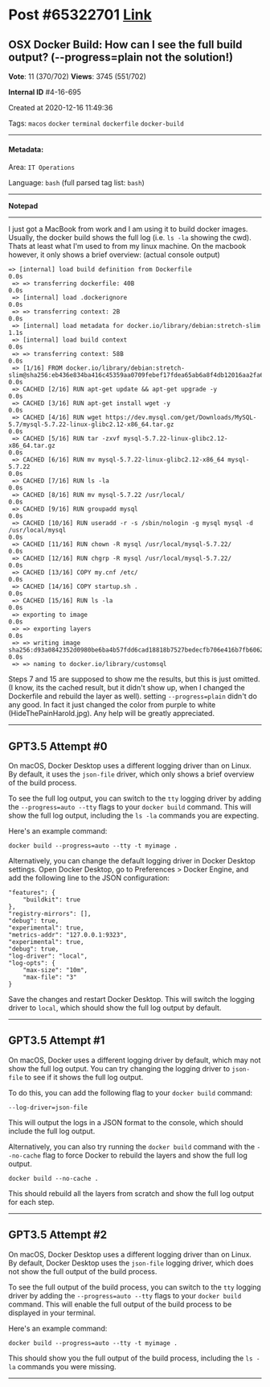 
# Post \#65322701 [Link](https://stackoverflow.com/questions/65322701/)

## OSX Docker Build: How can I see the full build output? (--progress=plain not the solution!)

**Vote**: 11 (370/702) **Views**: 3745 (551/702) 

**Internal ID** \#4-16-695

Created at 2020-12-16 11:49:36

Tags: `macos` `docker` `terminal` `dockerfile` `docker-build`

----------

#### Metadata:

Area: `IT Operations`

Language: `bash` (full parsed tag list: `bash`)

----------

**Notepad**


----------

I just got a MacBook from work and I am using it to build docker images. Usually, the docker build shows the full log (i.e. `ls -la` showing the cwd). Thats at least what I'm used to from my linux machine.
On the macbook however, it only shows a brief overview: (actual console output)
```
=> [internal] load build definition from Dockerfile                                                                                                                                                                                          0.0s
 => => transferring dockerfile: 40B                                                                                                                                                                                                           0.0s
 => [internal] load .dockerignore                                                                                                                                                                                                             0.0s
 => => transferring context: 2B                                                                                                                                                                                                               0.0s
 => [internal] load metadata for docker.io/library/debian:stretch-slim                                                                                                                                                                        1.1s
 => [internal] load build context                                                                                                                                                                                                             0.0s
 => => transferring context: 58B                                                                                                                                                                                                              0.0s
 => [1/16] FROM docker.io/library/debian:stretch-slim@sha256:eb436e834ba416c45359aa0709febef17fdea65ab6a8f4db12016aa2fa63be0c                                                                                                                 0.0s
 => CACHED [2/16] RUN apt-get update && apt-get upgrade -y                                                                                                                                                                                    0.0s
 => CACHED [3/16] RUN apt-get install wget -y                                                                                                                                                                                                 0.0s
 => CACHED [4/16] RUN wget https://dev.mysql.com/get/Downloads/MySQL-5.7/mysql-5.7.22-linux-glibc2.12-x86_64.tar.gz                                                                                                                           0.0s
 => CACHED [5/16] RUN tar -zxvf mysql-5.7.22-linux-glibc2.12-x86_64.tar.gz                                                                                                                                                                    0.0s
 => CACHED [6/16] RUN mv mysql-5.7.22-linux-glibc2.12-x86_64 mysql-5.7.22                                                                                                                                                                     0.0s
 => CACHED [7/16] RUN ls -la                                                                                                                                                                                                                  0.0s
 => CACHED [8/16] RUN mv mysql-5.7.22 /usr/local/                                                                                                                                                                                             0.0s
 => CACHED [9/16] RUN groupadd mysql                                                                                                                                                                                                          0.0s
 => CACHED [10/16] RUN useradd -r -s /sbin/nologin -g mysql mysql -d /usr/local/mysql                                                                                                                                                         0.0s
 => CACHED [11/16] RUN chown -R mysql /usr/local/mysql-5.7.22/                                                                                                                                                                                0.0s
 => CACHED [12/16] RUN chgrp -R mysql /usr/local/mysql-5.7.22/                                                                                                                                                                                0.0s
 => CACHED [13/16] COPY my.cnf /etc/                                                                                                                                                                                                          0.0s
 => CACHED [14/16] COPY startup.sh .                                                                                                                                                                                                          0.0s
 => CACHED [15/16] RUN ls -la                                                                                                                                                                                                                 0.0s
 => exporting to image                                                                                                                                                                                                                        0.0s
 => => exporting layers                                                                                                                                                                                                                       0.0s
 => => writing image sha256:d93a0842352d0980be6ba4b57fdd6cad18818b7527bedecfb706e416b7fb6062                                                                                                                                                  0.0s
 => => naming to docker.io/library/customsql
```

Steps 7 and 15 are supposed to show me the results, but this is just omitted. (I know, its the cached result, but it didn't show up, when  I changed the Dockerfile and rebuild the layer as well).
setting `--progress=plain`  didn't do any good. In fact it just changed the color from purple to white (HideThePainHarold.jpg).
Any help will be greatly appreciated.


----------
        
## GPT3.5 Attempt \#0

On macOS, Docker Desktop uses a different logging driver than on Linux. By default, it uses the `json-file` driver, which only shows a brief overview of the build process.

To see the full log output, you can switch to the `tty` logging driver by adding the `--progress=auto --tty` flags to your `docker build` command. This will show the full log output, including the `ls -la` commands you are expecting.

Here's an example command:

```
docker build --progress=auto --tty -t myimage .
```

Alternatively, you can change the default logging driver in Docker Desktop settings. Open Docker Desktop, go to Preferences > Docker Engine, and add the following line to the JSON configuration:

```
"features": {
    "buildkit": true
},
"registry-mirrors": [],
"debug": true,
"experimental": true,
"metrics-addr": "127.0.0.1:9323",
"experimental": true,
"debug": true,
"log-driver": "local",
"log-opts": {
    "max-size": "10m",
    "max-file": "3"
}
```

Save the changes and restart Docker Desktop. This will switch the logging driver to `local`, which should show the full log output by default.

--------

## GPT3.5 Attempt \#1

On macOS, Docker uses a different logging driver by default, which may not show the full log output. You can try changing the logging driver to `json-file` to see if it shows the full log output. 

To do this, you can add the following flag to your `docker build` command:

```
--log-driver=json-file
```

This will output the logs in a JSON format to the console, which should include the full log output.

Alternatively, you can also try running the `docker build` command with the `--no-cache` flag to force Docker to rebuild the layers and show the full log output. 

```
docker build --no-cache .
```

This should rebuild all the layers from scratch and show the full log output for each step.

--------

## GPT3.5 Attempt \#2

On macOS, Docker Desktop uses a different logging driver than on Linux. By default, Docker Desktop uses the `json-file` logging driver, which does not show the full output of the build process. 

To see the full output of the build process, you can switch to the `tty` logging driver by adding the `--progress=auto --tty` flags to your `docker build` command. This will enable the full output of the build process to be displayed in your terminal.

Here's an example command:

```
docker build --progress=auto --tty -t myimage .
```

This should show you the full output of the build process, including the `ls -la` commands you were missing.

--------
